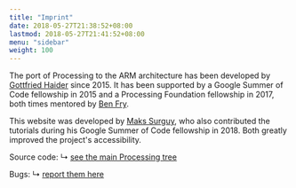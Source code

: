 ```yaml
---
title: "Imprint"
date: 2018-05-27T21:38:52+08:00
lastmod: 2018-05-27T21:41:52+08:00
menu: "sidebar"
weight: 100
---
```


The port of Processing to the ARM architecture has been developed by [Gottfried Haider](https://twitter.com/mrgohai) since 2015. It has been supported by a Google Summer of Code fellowship in 2015 and a Processing Foundation fellowship in 2017, both times mentored by [Ben Fry](http://benfry.com/).

This website was developed by [Maks Surguy](https://twitter.com/msurguy), who also contributed the tutorials during his Google Summer of Code fellowship in 2018. Both greatly improved the project's accessibility.

Source code: ↳ [see the main Processing tree](https://github.com/processing/processing)

Bugs: ↳ [report them here](https://github.com/processing/processing/issues/new?labels=arm&assignees=gohai)